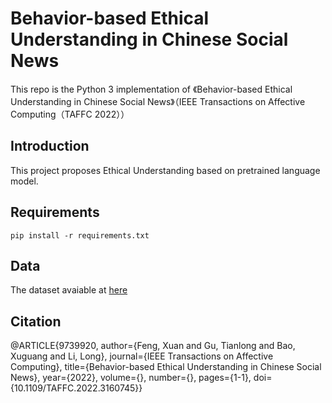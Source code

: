 # Behavior-based Ethical Understanding in Chinese Social News
This repo is the Python 3 implementation of 《Behavior-based Ethical Understanding in Chinese Social News》（IEEE Transactions on Affective Computing（TAFFC 2022））

## Introduction
This project proposes Ethical Understanding based on pretrained language model.

## Requirements
`pip install -r requirements.txt`

## Data
The dataset avaiable at [here](https://github.com/fenffef/FG_ETHICS)

## Citation
@ARTICLE{9739920,  author={Feng, Xuan and Gu, Tianlong and Bao, Xuguang and Li, Long},  journal={IEEE Transactions on Affective Computing},   title={Behavior-based Ethical Understanding in Chinese Social News},   year={2022},  volume={},  number={},  pages={1-1},  doi={10.1109/TAFFC.2022.3160745}}
